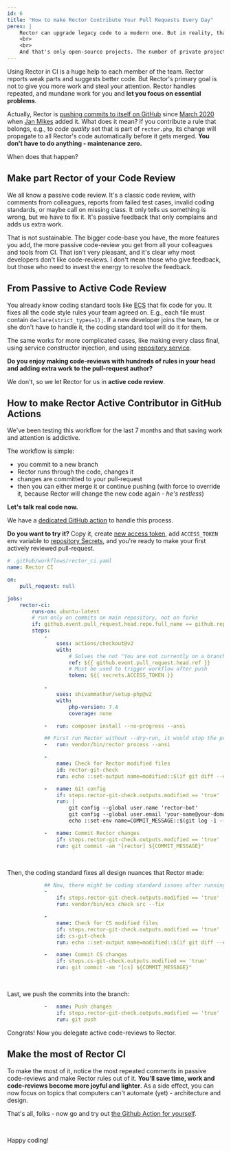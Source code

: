 ```yaml
---
id: 6
title: "How to make Rector Contribute Your Pull Requests Every Day"
perex: |
    Rector can upgrade legacy code to a modern one. But in reality, that's ~5 % of usage. On the other hand, **more than [300 projects](https://packagist.org/packages/rector/rector/dependents?order_by=downloads) use Rector daily**, on every commit in Github Actions, Travis, and Gitlab CI.
    <br>
    <br>
    And that's only open-source projects. The number of private projects using Rector would be much higher.
---
```


Using Rector in CI is a huge help to each member of the team. Rector reports weak parts and suggests better code.
But Rector's primary goal is not to give you more work and steal your attention. Rector handles repeated, and mundane work for you and **let you focus on essential problems**.

Actually, Rector is [pushing commits to itself on GitHub](http://github.com/rectorphp/rector) since [March 2020](https://github.com/rectorphp/rector/pull/3013/files) when [Jan Mikes](https://github.com/JanMikes) added it. What does it mean? If you contribute a rule that belongs, e.g., to *code quality* set that is part of `rector.php`, its change will propagate to all Rector's code automatically before it gets merged. **You don't have to do anything - maintenance zero.**

When does that happen?

## Make part Rector of your Code Review

We all know a passive code review. It's a classic code review, with comments from colleagues, reports from failed test cases, invalid coding standards, or maybe call on missing class. It only tells us something is wrong, but we have to fix it. It's passive feedback that only complains and adds us extra work.

That is not sustainable. The bigger code-base you have, the more features you add, the more passive code-review you get from all your colleagues and tools from CI. That isn't very pleasant, and it's clear why most developers don't like code-reviews. I don't mean those who give feedback, but those who need to invest the energy to resolve the feedback.

## From Passive to Active Code Review

You already know coding standard tools like [ECS](https://github.com/symplify/easy-coding-standard) that fix code for you. It fixes all the code style rules your team agreed on. E.g., each file must contain `declare(strict_types=1);`. If a new developer joins the team, he or she don't have to handle it, the coding standard tool will do it for them.

The same works for more complicated cases, like making every class final, using service constructor injection, and using [repository service](https://tomasvotruba.com/blog/2017/10/16/how-to-use-repository-with-doctrine-as-service-in-symfony/).

**Do you enjoy making code-reviews with hundreds of rules in your head and adding extra work to the pull-request author?**

We don't, so we let Rector for us in **active code review**.

## How to make Rector Active Contributor in GitHub Actions

We've been testing this workflow for the last 7 months and that saving work and attention is addictive.

The workflow is simple:

- you commit to a new branch
- Rector runs through the code, changes it
- changes are committed to your pull-request
- then you can either merge it or continue pushing (with force to override it, because Rector will change the new code again - *he's restless*)

**Let's talk real code now.**

We have a [dedicated GitHub action](https://github.com/symplify/symplify/blob/master/.github/workflows/rector_ci.yaml) to handle this process.

**Do you want to try it?** Copy it, create [new access token](https://github.com/settings/tokens), add `ACCESS_TOKEN` env variable to [repository Secrets](https://github.com/symplify/symplify/settings/secrets), and you're ready to make your first actively reviewed pull-request.

```yaml
# .github/workflows/rector_ci.yaml
name: Rector CI

on:
    pull_request: null

jobs:
    rector-ci:
        runs-on: ubuntu-latest
        # run only on commits on main repository, not on forks
        if: github.event.pull_request.head.repo.full_name == github.repository
        steps:
            -
                uses: actions/checkout@v2
                with:
                    # Solves the not "You are not currently on a branch" problem, see https://github.com/actions/checkout/issues/124#issuecomment-586664611
                    ref: ${{ github.event.pull_request.head.ref }}
                    # Must be used to trigger workflow after push
                    token: ${{ secrets.ACCESS_TOKEN }}

            -
                uses: shivammathur/setup-php@v2
                with:
                    php-version: 7.4
                    coverage: none

            -   run: composer install --no-progress --ansi

            ## First run Rector without --dry-run, it would stop the process with exit 1 here
            -   run: vendor/bin/rector process --ansi

            -
                name: Check for Rector modified files
                id: rector-git-check
                run: echo ::set-output name=modified::$(if git diff --exit-code --no-patch; then echo "false"; else echo "true"; fi)

            -   name: Git config
                if: steps.rector-git-check.outputs.modified == 'true'
                run: |
                    git config --global user.name 'rector-bot'
                    git config --global user.email 'your-name@your-domain.com'
                    echo ::set-env name=COMMIT_MESSAGE::$(git log -1 --pretty=format:"%s")

            -   name: Commit Rector changes
                if: steps.rector-git-check.outputs.modified == 'true'
                run: git commit -am "[rector] ${COMMIT_MESSAGE}"
```

<br>

Then, the coding standard fixes all design nuances that Rector made:

```yaml
            ## Now, there might be coding standard issues after running Rector
            -
                if: steps.rector-git-check.outputs.modified == 'true'
                run: vendor/bin/ecs check src --fix

            -
                name: Check for CS modified files
                if: steps.rector-git-check.outputs.modified == 'true'
                id: cs-git-check
                run: echo ::set-output name=modified::$(if git diff --exit-code --no-patch; then echo "false"; else echo "true"; fi)

            -   name: Commit CS changes
                if: steps.cs-git-check.outputs.modified == 'true'
                run: git commit -am "[cs] ${COMMIT_MESSAGE}"
```

<br>

Last, we push the commits into the branch:

```yaml
            -   name: Push changes
                if: steps.rector-git-check.outputs.modified == 'true'
                run: git push
```


Congrats! Now you delegate active code-reviews to Rector.

## Make the most of Rector CI

To make the most of it, notice the most repeated comments in passive code-reviews and make Rector rules out of it.
**You'll save time, work and code-reviews become more joyful and lighter**. As a side effect, you can now focus on topics that computers can't automate (yet) - architecture and design.

That's all, folks - now go and try out [the Github Action for yourself](https://github.com/symplify/symplify/blob/master/.github/workflows/rector_ci.yaml).

<br>

Happy coding!
